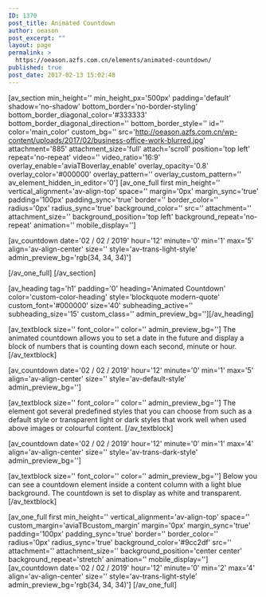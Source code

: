 ```yaml
---
ID: 1370
post_title: Animated Countdown
author: oeason
post_excerpt: ""
layout: page
permalink: >
  https://oeason.azfs.com.cn/elements/animated-countdown/
published: true
post_date: 2017-02-13 15:02:48
---
```

[av_section min_height='' min_height_px='500px' padding='default' shadow='no-shadow' bottom_border='no-border-styling' bottom_border_diagonal_color='#333333' bottom_border_diagonal_direction='' bottom_border_style='' id='' color='main_color' custom_bg='' src='http://oeason.azfs.com.cn/wp-content/uploads/2017/02/business-office-work-blurred.jpg' attachment='885' attachment_size='full' attach='scroll' position='top left' repeat='no-repeat' video='' video_ratio='16:9' overlay_enable='aviaTBoverlay_enable' overlay_opacity='0.8' overlay_color='#000000' overlay_pattern='' overlay_custom_pattern='' av_element_hidden_in_editor='0']
[av_one_full first min_height='' vertical_alignment='av-align-top' space='' margin='0px' margin_sync='true' padding='100px' padding_sync='true' border='' border_color='' radius='0px' radius_sync='true' background_color='' src='' attachment='' attachment_size='' background_position='top left' background_repeat='no-repeat' animation='' mobile_display='']

[av_countdown date='02 / 02 / 2019' hour='12' minute='0' min='1' max='5' align='av-align-center' size='' style='av-trans-light-style' admin_preview_bg='rgb(34, 34, 34)']

[/av_one_full]
[/av_section]

[av_heading tag='h1' padding='0' heading='Animated Countdown' color='custom-color-heading' style='blockquote modern-quote' custom_font='#000000' size='40' subheading_active='' subheading_size='15' custom_class='' admin_preview_bg=''][/av_heading]

[av_textblock size='' font_color='' color='' admin_preview_bg='']
The animated countdown allows you to set a date in the future and display a block of numbers that is counting down each second, minute or hour.
[/av_textblock]

[av_countdown date='02 / 02 / 2019' hour='12' minute='0' min='1' max='5' align='av-align-center' size='' style='av-default-style' admin_preview_bg='']

[av_textblock size='' font_color='' color='' admin_preview_bg='']
The element got several predefined styles that you can choose from such as a default style or transparent light or dark styles that work well when used above images or colourful content.
[/av_textblock]

[av_countdown date='02 / 02 / 2019' hour='12' minute='0' min='1' max='4' align='av-align-center' size='' style='av-trans-dark-style' admin_preview_bg='']

[av_textblock size='' font_color='' color='' admin_preview_bg='']
Below you can see a countdown element inside a content column with a light blue background. The countdown is set to display as white and transparent.
[/av_textblock]

[av_one_full first min_height='' vertical_alignment='av-align-top' space='' custom_margin='aviaTBcustom_margin' margin='0px' margin_sync='true' padding='100px' padding_sync='true' border='' border_color='' radius='0px' radius_sync='true' background_color='#9cc2df' src='' attachment='' attachment_size='' background_position='center center' background_repeat='stretch' animation='' mobile_display='']
[av_countdown date='02 / 02 / 2019' hour='12' minute='0' min='2' max='4' align='av-align-center' size='' style='av-trans-light-style' admin_preview_bg='rgb(34, 34, 34)']
[/av_one_full]